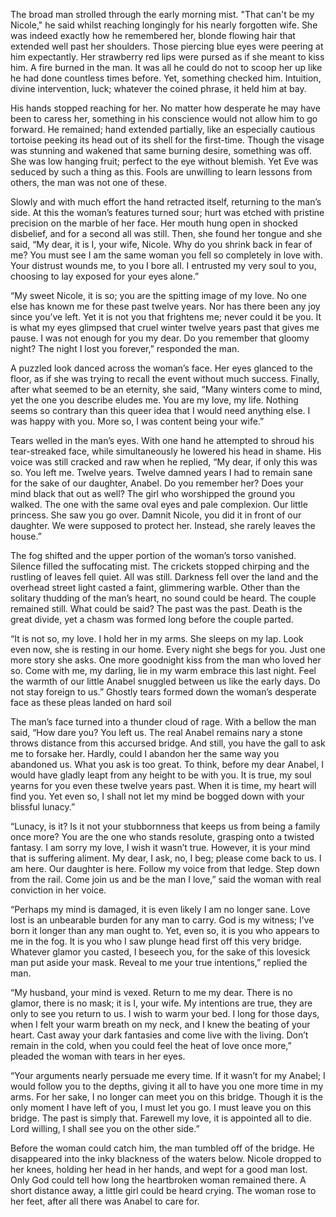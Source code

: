 

The broad man strolled through the early morning mist. "That can't be my Nicole," he said whilst reaching longingly for his nearly forgotten wife. She was indeed exactly how he remembered her, blonde flowing hair that extended well past her shoulders. Those piercing blue eyes were peering at him expectantly. Her strawberry red lips were pursed as if she meant to kiss him. A fire burned in the man. It was all he could do not to scoop her up like he had done countless times before. Yet, something checked him. Intuition, divine intervention, luck; whatever the coined phrase, it held him at bay. 

His hands stopped reaching for her. No matter how desperate he may have been to caress her, something in his conscience would not allow him to go forward. He remained; hand extended partially, like an especially cautious tortoise peeking its head out of its shell for the first-time. Though the visage was stunning and wakened that same burning desire, something was off. She was low hanging fruit; perfect to the eye without blemish. Yet Eve was seduced by such a thing as this. Fools are unwilling to learn lessons from others, the man was not one of these. 

Slowly and with much effort the hand retracted itself, returning to the man’s side. At this the woman’s features turned sour; hurt was etched with pristine precision on the marble of her face. Her mouth hung open in shocked disbelief, and for a second all was still. Then, she found her tongue and she said, “My dear, it is I, your wife, Nicole. Why do you shrink back in fear of me? You must see I am the same woman you fell so completely in love with. Your distrust wounds me, to you I bore all. I entrusted my very soul to you, choosing to lay exposed for your eyes alone.” 

“My sweet Nicole, it is so; you are the spitting image of my love. No one else has known me for these past twelve years. Nor has there been any joy since you’ve left. Yet it is not you that frightens me; never could it be you. It is what my eyes glimpsed that cruel winter twelve years past that gives me pause. I was not enough for you my dear. Do you remember that gloomy night? The night I lost you forever,” responded the man. 

A puzzled look danced across the woman’s face. Her eyes glanced to the floor, as if she was trying to recall the event without much success. Finally, after what seemed to be an eternity, she said, “Many winters come to mind, yet the one you describe eludes me. You are my love, my life. Nothing seems so contrary than this queer idea that I would need anything else. I was happy with you. More so, I was content being your wife.” 

Tears welled in the man’s eyes. With one hand he attempted to shroud his tear-streaked face, while simultaneously he lowered his head in shame. His voice was still cracked and raw when he replied, “My dear, if only this was so. You left me. Twelve years. Twelve damned years I had to remain sane for the sake of our daughter, Anabel. Do you remember her? Does your mind black that out as well? The girl who worshipped the ground you walked. The one with the same oval eyes and pale complexion. Our little princess. She saw you go over. Damnit Nicole, you did it in front of our daughter. We were supposed to protect her. Instead, she rarely leaves the house.” 

The fog shifted and the upper portion of the woman’s torso vanished. Silence filled the suffocating mist. The crickets stopped chirping and the rustling of leaves fell quiet. All was still. Darkness fell over the land and the overhead street light casted a faint, glimmering warble. Other than the solitary thudding of the man’s heart, no sound could be heard. The couple remained still. What could be said? The past was the past. Death is the great divide, yet a chasm was formed long before the couple parted. 

“It is not so, my love. I hold her in my arms. She sleeps on my lap. Look even now, she is resting in our home. Every night she begs for you. Just one more story she asks. One more goodnight kiss from the man who loved her so. Come with me, my darling, lie in my warm embrace this last night. Feel the warmth of our little Anabel snuggled between us like the early days. Do not stay foreign to us.” Ghostly tears formed down the woman’s desperate face as these pleas landed on hard soil 

The man’s face turned into a thunder cloud of rage. With a bellow the man said, “How dare you? You left us. The real Anabel remains nary a stone throws distance from this accursed bridge. And still, you have the gall to ask me to forsake her. Hardly, could I abandon her the same way you abandoned us. What you ask is too great. To think, before my dear Anabel, I would have gladly leapt from any height to be with you. It is true, my soul yearns for you even these twelve years past. When it is time, my heart will find you. Yet even so, I shall not let my mind be bogged down with your blissful lunacy.” 

“Lunacy, is it? Is it not your stubbornness that keeps us from being a family once more? You are the one who stands resolute, grasping onto a twisted fantasy. I am sorry my love, I wish it wasn’t true. However, it is your mind that is suffering aliment. My dear, I ask, no, I beg; please come back to us. I am here. Our daughter is here. Follow my voice from that ledge. Step down from the rail. Come join us and be the man I love,” said the woman with real conviction in her voice. 

“Perhaps my mind is damaged, it is even likely I am no longer sane. Love lost is an unbearable burden for any man to carry. God is my witness; I’ve born it longer than any man ought to. Yet, even so, it is you who appears to me in the fog. It is you who I saw plunge head first off this very bridge. Whatever glamor you casted, I beseech you, for the sake of this lovesick man put aside your mask. Reveal to me your true intentions,” replied the man. 

“My husband, your mind is vexed. Return to me my dear. There is no glamor, there is no mask; it is I, your wife. My intentions are true, they are only to see you return to us. I wish to warm your bed. I long for those days, when I felt your warm breath on my neck, and I knew the beating of your heart. Cast away your dark fantasies and come live with the living. Don’t remain in the cold, when you could feel the heat of love once more,” pleaded the woman with tears in her eyes. 

“Your arguments nearly persuade me every time. If it wasn’t for my Anabel; I would follow you to the depths, giving it all to have you one more time in my arms. For her sake, I no longer can meet you on this bridge. Though it is the only moment I have left of you, I must let you go. I must leave you on this bridge. The past is simply that. Farewell my love, it is appointed all to die. Lord willing, I shall see you on the other side.” 

Before the woman could catch him, the man tumbled off of the bridge. He disappeared into the inky blackness of the waters below. Nicole dropped to her knees, holding her head in her hands, and wept for a good man lost. Only God could tell how long the heartbroken woman remained there. A short distance away, a little girl could be heard crying. The woman rose to her feet, after all there was Anabel to care for.
